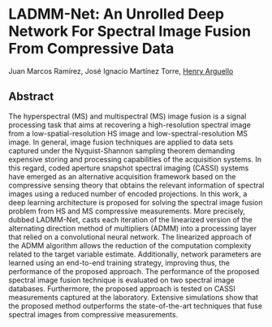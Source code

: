 # LADMM-Net: An Unrolled Deep Network For Spectral Image Fusion From Compressive Data

Juan Marcos Ramírez, José Ignacio Martínez Torre, [Henry Arguello](http://hdspgroup.com/)

## Abstract

The hyperspectral (MS) and multispectral (MS) image fusion is a signal processing task that aims at recovering a high-resolution spectral image from a low-spatial-resolution HS image and low-spectral-resolution MS image. In general, image fusion techniques are applied to data sets captured under the Nyquist-Shannon sampling theorem demanding expensive storing and processing capabilities of the acquisition systems. In this regard, coded aperture snapshot spectral imaging (CASSI) systems have emerged as an alternative acquisition framework based on the compressive sensing theory that obtains the relevant information of spectral images using a reduced number of encoded projections. In this work, a deep learning architecture is proposed for solving the spectral image fusion problem from HS and MS compressive measurements. More precisely, dubbed LADMM-Net, casts each iteration of the linearized version of the alternating direction method of multipliers (ADMM) into a processing layer that relied on a convolutional neural network. The linearized approach of the ADMM algorithm allows the reduction of the computation complexity related to the target variable estimate. Additionally, network parameters are learned using an end-to-end training strategy, improving thus, the performance of the proposed approach. The performance of the proposed spectral image fusion technique is evaluated on two spectral image databases. Furthermore, the proposed approach is tested on CASSI measurements captured at the laboratory. Extensive simulations show that the proposed method outperforms the state-of-the-art techniques that fuse spectral images from compressive measurements.
